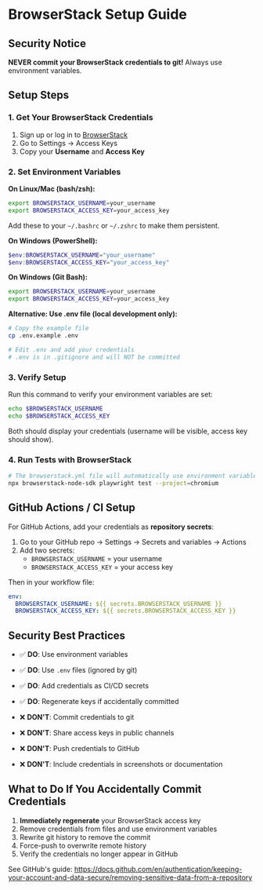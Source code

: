 # BrowserStack Setup Guide

## Security Notice

**NEVER commit your BrowserStack credentials to git!** Always use environment variables.

## Setup Steps

### 1. Get Your BrowserStack Credentials

1. Sign up or log in to [BrowserStack](https://www.browserstack.com/)
2. Go to Settings → Access Keys
3. Copy your **Username** and **Access Key**

### 2. Set Environment Variables

**On Linux/Mac (bash/zsh):**

```bash
export BROWSERSTACK_USERNAME=your_username
export BROWSERSTACK_ACCESS_KEY=your_access_key
```

Add these to your `~/.bashrc` or `~/.zshrc` to make them persistent.

**On Windows (PowerShell):**

```powershell
$env:BROWSERSTACK_USERNAME="your_username"
$env:BROWSERSTACK_ACCESS_KEY="your_access_key"
```

**On Windows (Git Bash):**

```bash
export BROWSERSTACK_USERNAME=your_username
export BROWSERSTACK_ACCESS_KEY=your_access_key
```

**Alternative: Use .env file (local development only):**

```bash
# Copy the example file
cp .env.example .env

# Edit .env and add your credentials
# .env is in .gitignore and will NOT be committed
```

### 3. Verify Setup

Run this command to verify your environment variables are set:

```bash
echo $BROWSERSTACK_USERNAME
echo $BROWSERSTACK_ACCESS_KEY
```

Both should display your credentials (username will be visible, access key should show).

### 4. Run Tests with BrowserStack

```bash
# The browserstack.yml file will automatically use environment variables
npx browserstack-node-sdk playwright test --project=chromium
```

## GitHub Actions / CI Setup

For GitHub Actions, add your credentials as **repository secrets**:

1. Go to your GitHub repo → Settings → Secrets and variables → Actions
2. Add two secrets:
   - `BROWSERSTACK_USERNAME` = your username
   - `BROWSERSTACK_ACCESS_KEY` = your access key

Then in your workflow file:

```yaml
env:
  BROWSERSTACK_USERNAME: ${{ secrets.BROWSERSTACK_USERNAME }}
  BROWSERSTACK_ACCESS_KEY: ${{ secrets.BROWSERSTACK_ACCESS_KEY }}
```

## Security Best Practices

- ✅ **DO**: Use environment variables
- ✅ **DO**: Use `.env` files (ignored by git)
- ✅ **DO**: Add credentials as CI/CD secrets
- ✅ **DO**: Regenerate keys if accidentally committed

- ❌ **DON'T**: Commit credentials to git
- ❌ **DON'T**: Share access keys in public channels
- ❌ **DON'T**: Push credentials to GitHub
- ❌ **DON'T**: Include credentials in screenshots or documentation

## What to Do If You Accidentally Commit Credentials

1. **Immediately regenerate** your BrowserStack access key
2. Remove credentials from files and use environment variables
3. Rewrite git history to remove the commit
4. Force-push to overwrite remote history
5. Verify the credentials no longer appear in GitHub

See GitHub's guide: https://docs.github.com/en/authentication/keeping-your-account-and-data-secure/removing-sensitive-data-from-a-repository
